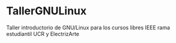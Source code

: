 # TallerGNULinux
Taller introductorio de GNU/Linux para los cursos libres IEEE rama estudiantil UCR y ElectrizArte
